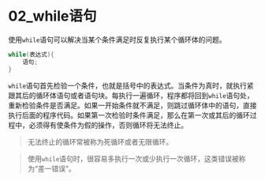 # 02_while语句

使用`while`语句可以解决当某个条件满足时反复执行某个循环体的问题。

```C
while(表达式){
    语句;
}
```

`while`语句首先检验一个条件，也就是括号中的表达式。当条件为真时，就执行紧跟其后的循环体语句或者语句块。每执行一遍循环，程序都将回到`while`语句处，重新检验条件是否满足。如果一开始条件就不满足，则跳过循环体中的语句，直接执行后面的程序代码。如果第一次检验时条件满足，那么在第一次或其后的循环过程中，必须得有使条件为假的操作，否则循环将无法终止。

> 无法终止的循环常被称为死循环或者无限循环。

> 使用`while`语句时，很容易多执行一次或少执行一次循环，这类错误被称为“差一错误”。
